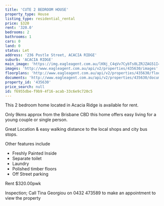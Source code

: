 ```yaml
---
title: 'CUTE 2 BEDROOM HOUSE'
property_type: House
listing_type: residential_rental
price: $320
rent: '320.0'
bedrooms: 2
bathrooms: 1
cars: 0
land: 0
status: Let
address: '236 Postle Street, ACACIA RIDGE'
suburb: 'ACACIA RIDGE'
main_image: 'https://img.eagleagent.com.au/lKNj_C4qVv7CybTs0LZRJZAG51I=/1280x854/smart/https://s3-us-west-2.amazonaws.com/eagleagent-orig/images/6826242/416173037-image-M.jpg'
images: 'http://www.eagleagent.com.au/api/v2/properties/435630/images'
floorplans: 'http://www.eagleagent.com.au/api/v2/properties/435630/floorplans'
documents: 'http://www.eagleagent.com.au/api/v2/properties/435630/documents'
property_id: '435630'
price_search: null
id: f6955dbe-f9b9-4f16-acab-33c6e9c720c5
---
```

This 2 bedroom home located in Acacia Ridge is available for rent.

Only 9kms approx from the Brisbane CBD  this home offers easy living for a young couple or single person.

Great Location & easy walking distance to the local shops and city bus stops.

Other features include
- Freshly Painted Inside
- Separate toilet
- Laundry
- Polished timber floors
- Off Street parking

Rent $320.00pwk

Inspection; Call Tina Georgiou on 0432 473589 to make an appointment to view the property